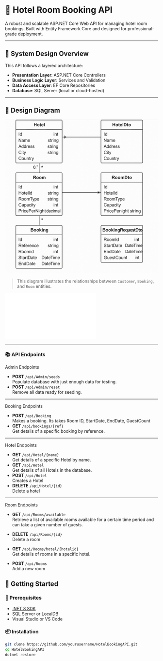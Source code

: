 # 🏨 Hotel Room Booking API

A robust and scalable ASP.NET Core Web API for managing hotel room bookings. Built with Entity Framework Core and designed for professional-grade deployment.

---

## 📐 System Design Overview

This API follows a layered architecture:

- **Presentation Layer**: ASP.NET Core Controllers
- **Business Logic Layer**: Services and Validation
- **Data Access Layer**: EF Core Repositories
- **Database**: SQL Server (local or cloud-hosted)

---

## 🧩 Design Diagram

![UML Diagram](HotelBookingAPI_DesignUML.png)

> This diagram illustrates the relationships between `Customer`, `Booking`, and `Room` entities.
> 
![Design and Plan ](ArchitecturalDesign_Plan.txt)


---



### 📚 API Endpoints
Admin Endpoints
- **POST** `/api/Admin/seeds`  
Populate database with just enough data for testing.  
- **POST** `/api/Admin/reset`  
 Remove all data ready for seeding.

---

Booking Endpoints
- **POST** `/api/Booking`  
  Makes a booking. Its takes Room ID, StartDate, EndDate, GuestCount
- **GET** `/api/bookings/{ref}`  
  Get details of a specific booking by reference.
  

---

Hotel Endpoints
- **GET** `/api/Hotel/{name}`  
  Get details of a specific Hotel by name.
- **GET** `/api/Hotel`  
  Get details of all Hotels in the database.
- **POST** `/api/Hotel`  
  Creates a Hotel
- **DELETE** `/api/Hotel/{id}`  
  Delete a hotel

---
	
Room Endpoints

- **GET** `/api/Rooms/available`  
  Retrieve a list of available rooms available for a certain time period and can take a given number of guests.

- **DELETE** `/api/Rooms/{id}`  
  Delete a room 

- **GET** `/api/Rooms/hotel/{hotelid}`  
  Get details of rooms in a specific hotel.

- **POST** `/api/Rooms`  
  Add a new room 



## 🚀 Getting Started

### 🔧 Prerequisites

- [.NET 8 SDK](https://dotnet.microsoft.com/en-us/download)
- SQL Server or LocalDB
- Visual Studio or VS Code

### 📦 Installation

```bash
git clone https://github.com/yourusername/HotelBookingAPI.git
cd HotelBookingAPI
dotnet restore




